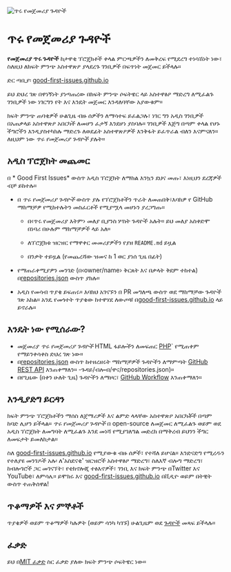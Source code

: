 ![ጥሩ የመጀመሪያ ጉዳዮች](./assets/github/social-preview.png)

# ጥሩ የመጀመሪያ ጉዳዮች

**የመጀመሪያ ጥሩ ጉዳዮች** ከታዋቂ ፕሮጄክቶች ቀላል ምርጫዎችን ለመቅረፍ የሚደረግ ተነሳሽነት ነው፣ ስለዚህ ለክፍት ምንጭ አስተዋጽዖ ያላደረጉ ገንቢዎች በፍጥነት መጀመር ይችላሉ።

ድር ጣቢያ፡ [good-first-issues.github.io](https://good-first-issues.github.io)

ይህ ድህረ ገጽ በዋነኝነት ያነጣጠረው በክፍት ምንጭ ሶፍትዌር ላይ አስተዋፅዖ ማድረግ ለሚፈልጉ ገንቢዎች ነው ነገርግን የት እና እንዴት መጀመር እንዳለባቸው አያውቁም።

ክፍት ምንጭ ጠባቂዎች ሁልጊዜ ብዙ ሰዎችን ለማሳተፍ ይፈልጋሉ፣ ነገር ግን አዲስ ገንቢዎች በአጠቃላይ አስተዋጽዖ አበርካች ለመሆን ፈታኝ እንደሆነ ያስባሉ። ገንቢዎች እጅግ በጣም ቀላል የሆኑ ችግሮችን እንዲያስተካክሉ ማድረጉ ለወደፊት አስተዋጽዖዎች እንቅፋት ይፈጥራል ብለን እናምናለን። ለዚህም ነው *ጥሩ የመጀመሪያ ጉዳዮች* ያሉት።

## አዲስ ፕሮጀክት መጨመር

በ * Good First Issues* ውስጥ አዲስ ፕሮጀክት ለማከል እንኳን ደህና መጡ፣ እነዚህን ደረጃዎች ብቻ ይከተሉ።

- በ *ጥሩ የመጀመሪያ ጉዳዮች* ውስጥ ያሉ የፕሮጀክቶችን ጥራት ለመጠበቅ፣እባክዎ የ GitHub ማከማቻዎ የሚከተሉትን መስፈርቶች የሚያሟላ መሆኑን ያረጋግጡ።

     - በ‹ጥሩ የመጀመሪያ እትም› መለያ ቢያንስ ሦስት ጉዳዮች አሉት። ይህ መለያ አስቀድሞ በነባሪ በሁሉም ማከማቻዎች ላይ አለ።

     - ለፕሮጀክቱ ዝርዝር የማዋቀር መመሪያዎችን የያዘ `README.md` ይዟል

     - በንቃት ተይዟል (የመጨረሻው ዝመና ከ 1 ወር ያነሰ ጊዜ በፊት)

- የማጠራቀሚያዎን መንገድ (በ‹owner/name› ቅርጸት እና በቃላት ቅደም ተከተል) በ[repositories.json](https://github.com/gomzyakov/good-first-issue/blob/main/repositories.json) ውስጥ ያክሉ።

- አዲስ የመሳብ ጥያቄ ይፍጠሩ። እባክህ አገናኙን በ PR መግለጫ ውስጥ ወደ ማከማቻው ጉዳዮች ገጽ አክል። አንዴ የመጎተት ጥያቄው ከተዋሃደ ለውጦቹ በ[good-first-issues.github.io](https://good-first-issues.github.io) ላይ ይኖራሉ።

## እንዴት ነው የሚሰራው?

- መጀመሪያ *ጥሩ የመጀመሪያ ጉዳዮች* HTML ፋይሎችን ለመፍጠር [PHP](https://www.php.net)` የሚጠቀም የማይንቀሳቀስ ድህረ ገጽ ነው።
- በ[repositories.json](https://github.com/gomzyakov/good-first) ውስጥ ከተዘረዘሩት ማከማቻዎች ጉዳዮችን ለማምጣት [GitHub REST API](https://docs.github.com/en/rest) እንጠቀማለን። -ጉዳይ/ብሎብ/ዋና/repositories.json)።
- በየጊዜው (በቀን ሁለት ጊዜ) ጉዳዮችን ለማዞር፣ [GitHub Workflow](https://docs.github.com/en/actions/using-workflows) እንጠቀማለን።

## እንዲያድግ ይርዳን

ክፍት ምንጭ ፕሮጀክቶችን ማሰስ ለጀማሪዎች እና ልምድ ላላቸው አስተዋጽዖ አበርካቾች በጣም ከባድ ሊሆን ይችላል። *ጥሩ የመጀመሪያ ጉዳዮች* በ open-source ለመጀመር ለሚፈልጉ ወይም ወደ አዲስ ፕሮጀክት ለመግባት ለሚፈልጉ እንደ መነሻ የሚያገለግል መድረክ በማቅረብ ይህንን ችግር ለመፍታት ይመለከታል።

ስለ [good-first-issues.github.io](https://good-first-issues.github.io) የሚያውቁ ብዙ ሰዎች፣ የተሻለ ይሆናል። እንድናድግ የሚረዱን የተለያዩ መንገዶች አሉ፡ ለ'አስደናቂ' ዝርዝሮች አስተዋፅዖ ማድረግ፣ ስለእኛ ብሎግ ማድረግ፣ ከብሎገሮች ጋር መገናኘት፣ የቴክኖሎጂ ተፅእኖዎች፣ ገንቢ እና ክፍት ምንጭ በTwitter እና YouTube፣ ለምሳሌ። ይሞክሩ እና [good-first-issues.github.io](https://good-first-issues.github.io) በቪዲዮ ወይም በትዊት ውስጥ ተጠቅሰዋል!

## ጥቆማዎች እና ምኞቶች

ጥያቄዎች ወይም ጥቆማዎች ካሉዎት (ወይም ሳንካ ካገኙ) ሁልጊዜም ወደ [ጉዳዮች](https://github.com/good-first-issues/good-first-issues.github.io/issues) መጻፍ ይችላሉ።

## ፈቃድ

ይህ በ[MIT ፈቃድ](https://github.com/good-first-issues/good-first-issues.github.io/blob/main/LICENSE) ስር ፈቃድ ያለው ክፍት ምንጭ ሶፍትዌር ነው።